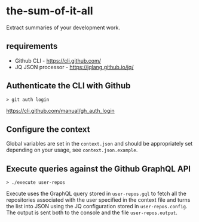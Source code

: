 # the-sum-of-it-all

Extract summaries of your development work.

## requirements

* Github CLI - https://cli.github.com/
* JQ JSON processor - https://jqlang.github.io/jq/


## Authenticate the CLI with Github
```
> git auth login
```
https://cli.github.com/manual/gh_auth_login


## Configure the context

Global variables are set in the `context.json` and should be appropriately set depending on your usage, see `context.json.example`.


## Execute queries against the Github GraphQL API
```
> ./execute user-repos
```

Execute uses the GraphQL query stored in `user-repos.gql` to fetch all the repositories associated with the user specified in the context file and turns the list into JSON using the JQ configuration stored in `user-repos.config`. The output is sent both to the console and the file `user-repos.output`.
